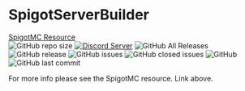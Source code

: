 # SpigotServerBuilder

[SpigotMC Resource](https://www.spigotmc.org/resources/spigot-server-builder.63097/)<br>
![GitHub repo size](https://img.shields.io/github/repo-size/Puyodead1-Development/SpigotServerBuilder.svg?style=plastic)
[![Discord Server](https://discordapp.com/api/guilds/589200717277954093/embed.png)](https://discord.gg/tMzrSxQ)
![GitHub All Releases](https://img.shields.io/github/downloads/Puyodead1-Development/SpigotServerBuilder/total.svg?style=plastic)
![GitHub release](https://img.shields.io/github/release/Puyodead1-Development/SpigotServerBuilder.svg?style=plastic)
![GitHub issues](https://img.shields.io/github/issues/Puyodead1-Development/SpigotServerBuilder.svg?style=plastic)
![GitHub closed issues](https://img.shields.io/github/issues-closed-raw/Puyodead1-Development/SpigotServerBuilder.svg?style=plastic)
![GitHub](https://img.shields.io/github/license/Puyodead1-Development/SpigotServerBuilder.svg?style=plastic)
![GitHub last commit](https://img.shields.io/github/last-commit/Puyodead1-Development/SpigotServerBuilder.svg?style=plastic)

For more info please see the SpigotMC resource. Link above.
